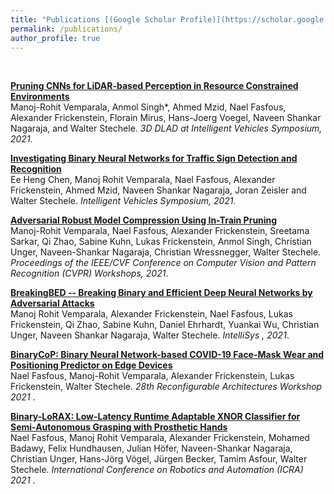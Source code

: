 ```yaml
---
title: "Publications [(Google Scholar Profile)](https://scholar.google.com/citations?user=WDNeaMoAAAAJ&hl=en)"
permalink: /publications/
author_profile: true
---
```

<br>

<b>[Pruning  CNNs  for  LiDAR-based  Perception  in  Resource  Constrained Environments](https://manojrohit.github.io/publications/lidar-cnn-pruning/)</b> <br>
Manoj-Rohit Vemparala, Anmol Singh*, Ahmed Mzid,  Nael Fasfous, Alexander Frickenstein, Florain Mirus, Hans-Joerg Voegel, Naveen Shankar Nagaraja, and Walter Stechele.
<i>3D DLAD at Intelligent Vehicles Symposium, 2021</i>.

<b>[Investigating  Binary  Neural  Networks  for Traffic  Sign  Detection  and  Recognition](https://manojrohit.github.io/publications/binary-traffic-sign-detector/)</b> <br>
Ee Heng Chen, Manoj Rohit Vemparala, Nael Fasfous, Alexander Frickenstein, Ahmed Mzid, Naveen Shankar Nagaraja, Joran Zeisler and Walter Stechele.
<i>Intelligent Vehicles Symposium, 2021</i>.

<b>[Adversarial Robust Model Compression Using In-Train Pruning](https://manojrohit.github.io/publications/robust-pruning/)</b> <br>
Manoj-Rohit Vemparala, Nael Fasfous, Alexander Frickenstein, Sreetama Sarkar, Qi Zhao, Sabine Kuhn, Lukas Frickenstein, Anmol Singh, Christian Unger, Naveen-Shankar Nagaraja, Christian Wressnegger, Walter Stechele.
<i>Proceedings of the IEEE/CVF Conference on Computer Vision and Pattern Recognition (CVPR) Workshops, 2021</i>.

<b>[BreakingBED -- Breaking Binary and Efficient Deep Neural Networks by Adversarial Attacks](https://manojrohit.github.io/publications/breaking-bed/)</b> <br>
Manoj Rohit Vemparala, Alexander Frickenstein, Nael Fasfous, Lukas Frickenstein, Qi Zhao, Sabine Kuhn, Daniel Ehrhardt, Yuankai Wu, Christian Unger, Naveen Shankar Nagaraja, Walter Stechele.
<i>IntelliSys , 2021</i>.

<b>[BinaryCoP: Binary Neural Network-based COVID-19 Face-Mask Wear and Positioning Predictor on Edge Devices](https://manojrohit.github.io/publications/binary-cop/)</b> <br>
Nael Fasfous, Manoj-Rohit Vemparala, Alexander Frickenstein, Lukas Frickenstein, Walter Stechele.
<i>28th Reconfigurable Architectures Workshop 2021 </i>.

<b>[Binary-LoRAX: Low-Latency Runtime Adaptable XNOR Classifier for Semi-Autonomous Grasping with Prosthetic Hands](https://manojrohit.github.io/publications/binary-lorax/)</b> <br>
Nael Fasfous, Manoj Rohit Vemparala, Alexander Frickenstein, Mohamed Badawy, Felix Hundhausen, Julian Höfer, Naveen-Shankar Nagaraja, Christian Unger, Hans-Jörg Vögel, Jürgen Becker, Tamim Asfour, Walter Stechele.
<i>International Conference on Robotics and Automation (ICRA) 2021 </i>.